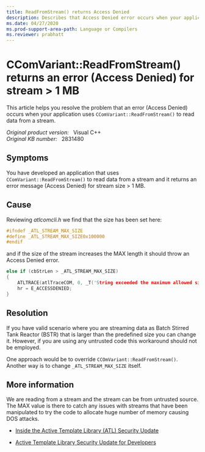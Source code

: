 ```yaml
---
title: ReadFromStream() returns Access Denied
description: Describes that Access Denied error occurs when your application uses CComVariant::ReadFromStream() to read data from a stream.
ms.date: 04/27/2020
ms.prod-support-area-path: Language or Compilers
ms.reviewer: prabhatt
---
```

# CComVariant::ReadFromStream() returns an error (Access Denied) for stream > 1 MB

This article helps you resolve the problem that an error (Access Denied) occurs when your application uses `CComVariant::ReadFromStream()` to read data from a stream.

_Original product version:_ &nbsp; Visual C++  
_Original KB number:_ &nbsp; 2831480

## Symptoms

You have developed an application that uses `CComVariant::ReadFromStream()` to read data from a stream and it returns an error message (Access Denied) for stream size > 1 MB.

## Cause

Reviewing *atlcomcli.h* we find that the size has been set here:  

```cpp
#ifndef _ATL_STREAM_MAX_SIZE
#define _ATL_STREAM_MAX_SIZE0x100000
#endif
```  

and if the size of the stream increases the MAX length it should throw an Access Denied error.  

```cpp
else if (cbStrLen > _ATL_STREAM_MAX_SIZE)
{
    ATLTRACE(atlTraceCOM, 0, _T('String exceeded the maximum allowed size see _ATL_STREAM_MAX_SIZE.'));
    hr = E_ACCESSDENIED;
}
```

## Resolution

If you have valid scenario where you are streaming data as Batch Stirred Tank Reactor (BSTR) that is larger than the predefined size you can change it. However, if you are using any untrusted code this workaround should not be employed.

One approach would be to override `CCOmVariant::ReadFromStream()`.
Another way is to change `_ATL_STREAM_MAX_SIZE` itself.

## More information

We are reading from a stream and the stream can be from untrusted source. The MAX value is there to catch any issues with streams that have been manipulated to try the code to allocate huge number of memory causing DOS attacks.

- [Inside the Active Template Library (ATL) Security Update](https://channel9.msdn.com/Blogs/Charles/Out-of-Band-Inside-the-ATL-Security-Update)  

- [Active Template Library Security Update for Developers](/previous-versions/ee309358(v=msdn.10))
